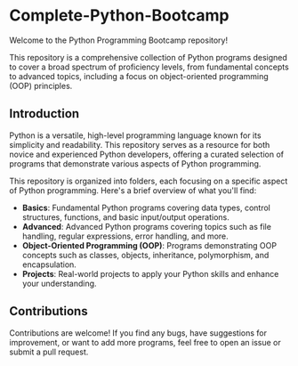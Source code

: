 # Complete-Python-Bootcamp

Welcome to the Python Programming Bootcamp repository!

This repository is a comprehensive collection of Python programs designed to cover a broad spectrum of proficiency levels, from fundamental concepts to advanced topics, including a focus on object-oriented programming (OOP) principles.

## Introduction

Python is a versatile, high-level programming language known for its simplicity and readability. This repository serves as a resource for both novice and experienced Python developers, offering a curated selection of programs that demonstrate various aspects of Python programming.

This repository is organized into folders, each focusing on a specific aspect of Python programming. Here's a brief overview of what you'll find:

- **Basics**: Fundamental Python programs covering data types, control structures, functions, and basic input/output operations.
- **Advanced**: Advanced Python programs covering topics such as file handling, regular expressions, error handling, and more.
- **Object-Oriented Programming (OOP)**: Programs demonstrating OOP concepts such as classes, objects, inheritance, polymorphism, and encapsulation.
- **Projects**: Real-world projects to apply your Python skills and enhance your understanding.

## Contributions

Contributions are welcome! If you find any bugs, have suggestions for improvement, or want to add more programs, feel free to open an issue or submit a pull request.
